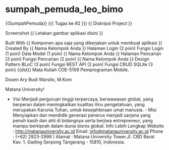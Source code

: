 # sumpah_pemuda_leo_bimo
{{SumpahPemuda}} ({{ Tugas ke #2 }})
{{ Diskripsi Project }}

Screenshot
{{ Letakan gambar aplikasi disini }}

Built With
{{ Komponen apa saja yang dikerjakan untuk membuat aplikasi }}
Created By
{{ Nama Kelompok Anda }}
Halaman Login (2 poin)
Fungsi Login (1 poin)
Data Model (1 poin)
{{ Nama Kelompok Anda }}
Halaman Pencarian (3 poin)
Fungsi Pencarian (2 poin)
{{ Nama Kelompok Anda }}
Design Pattern BLoC (3 poin)
Fungsi REST API (2 poin)
Fungsi CRUD SQLite (3 poin)
{{dst}}
Mata Kuliah
COE-5109 Pemprograman Mobile.

Dosen
Ary Budi Warsito, M.Kom

Matana University!


- Visi Menjadi perguruan tinggi terpercaya, berwawasan global, yang berperan dalam meningkatkan kualitas ilmu pengetahuan, yang merupakan Karunia Tuhan, untuk kesejahteraan umat manusia. - Misi Menyiapkan dan mendidik generasi penerus menjadi sarjana yang penuh kasih dan ahli di bidangnya serta berjiwa entrepreneur, yang mampu berkiprah dalam dunia bisnis global.
Info Lebih Lengkap
Website : http://matanauniversity.ac.id
Email: info@matanauniversity.ac.id
Phone : (+62) 2923-2999 )
Alamat : Matana University Tower.Jl. CBD Barat Kav. 1. Gading Serpong Tangerang - 15810, Indonesia.
